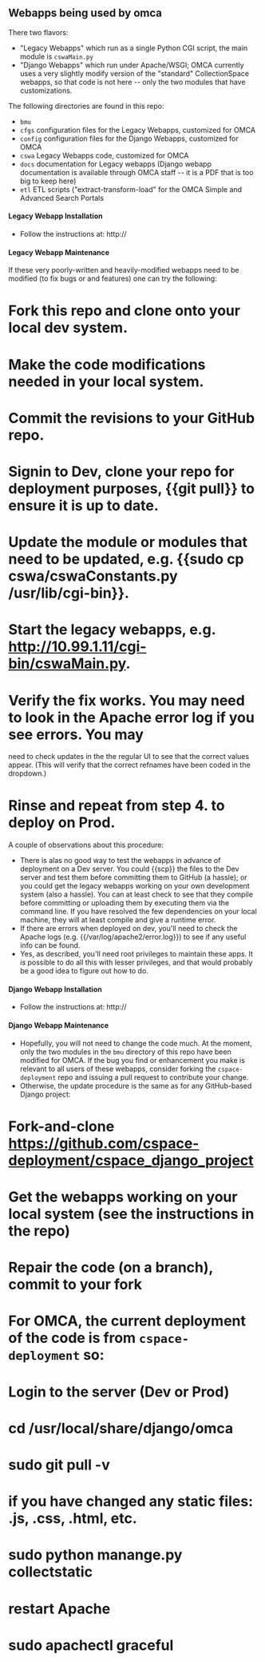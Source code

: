 ## Webapps being used by omca

There two flavors:

* "Legacy Webapps" which run as a single Python CGI script, the main module is `cswaMain.py`
* "Django Webapps" which run under Apache/WSGI; OMCA currently uses a very slightly modify version of
the "standard" CollectionSpace webapps,
so that code is not here -- only the two modules that have customizations.

The following directories are found in this repo:

* `bmu`
* `cfgs` configuration files for the Legacy Webapps, customized for OMCA
* `config` configuration files for the Django Webapps, customized for OMCA
* `cswa` Legacy Webapps code, customized for OMCA
* `docs` documentation for Legacy webapps (Django webapp documentation is available through OMCA staff -- it is a PDF that is too big to keep here)
* `etl` ETL scripts ("extract-transform-load" for the OMCA Simple and Advanced Search Portals

#### Legacy Webapp Installation

* Follow the instructions at: http://

#### Legacy Webapp Maintenance

If these very poorly-written and heavily-modified webapps need to be modified (to fix bugs or and features)
one can try the following:

# Fork this repo and clone onto your local dev system.
# Make the code modifications needed in your local system.
# Commit the revisions to your GitHub repo.
# Signin to Dev, clone your repo for deployment purposes, {{git pull}} to ensure it is up to date.
# Update the module or modules that need to be updated, e.g. {{sudo cp cswa/cswaConstants.py /usr/lib/cgi-bin}}.
# Start the legacy webapps, e.g. http://10.99.1.11/cgi-bin/cswaMain.py.
# Verify the fix works. You may need to look in the Apache error log if you see errors. You may
need to check updates in the the regular UI to see that the correct values appear.
(This will verify that the correct refnames have been coded in the dropdown.)
# Rinse and repeat from step 4. to deploy on Prod.

A couple of observations about this procedure:

* There is alas no good way to test the webapps in advance of deployment on a Dev server. You could {{scp}} the files to the Dev server and test them before committing them to GitHub (a hassle); or you could get the legacy webapps working on your own development system (also a hassle). You can at least check to see that they compile before committing or uploading them by executing them via the command line. If you have resolved the few dependencies on your local machine, they will at least compile and give a runtime error.
* If there are errors when deployed on dev, you'll need to check the Apache logs (e.g. {{/var/log/apache2/error.log}}) to see if any useful info can be found.
* Yes, as described, you'll need root privileges to maintain these apps. It _is_ possible to do all this with lesser privileges, and that would probably be a good idea to figure out how to do.

#### Django Webapp Installation

* Follow the instructions at: http://

#### Django Webapp Maintenance

* Hopefully, you will not need to change the code much. At the moment, only the
two modules in the `bmu` directory of this repo have been modified for OMCA. If the bug you find or enhancement you
make is relevant to all users of these webapps, consider forking the `cspace-deployment` repo and issuing a pull
request to contribute your change.
* Otherwise, the update procedure is the same as for any GitHub-based Django project:

# Fork-and-clone https://github.com/cspace-deployment/cspace_django_project
# Get the webapps working on your local system (see the instructions in the repo)
# Repair the code (on a branch), commit to your fork
# For OMCA, the current deployment of the code is from `cspace-deployment` so:
# Login to the server (Dev or Prod)
# cd /usr/local/share/django/omca
# sudo git pull -v
# if you have changed any static files: .js, .css, .html, etc.
# sudo python manange.py collectstatic
# restart Apache
# sudo apachectl graceful
